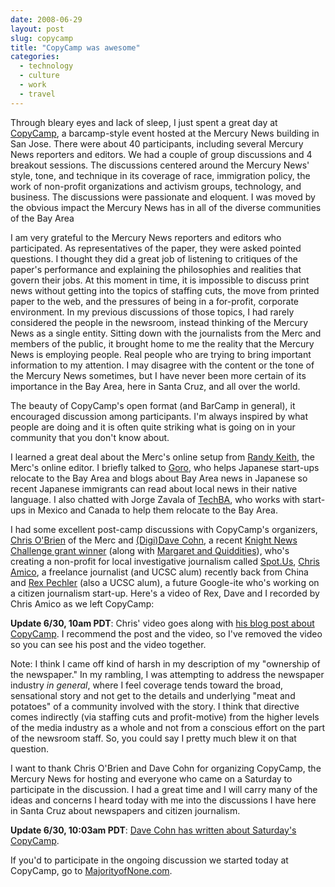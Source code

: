 ```yaml
---
date: 2008-06-29
layout: post
slug: copycamp
title: "CopyCamp was awesome"
categories:
  - technology
  - culture
  - work
  - travel
---
```


Through bleary eyes and lack of sleep, I just spent a great day at [CopyCamp](http://copycamp.us/), a barcamp-style event hosted at the Mercury News building in San Jose. There were about 40 participants, including several Mercury News reporters and editors. We had a couple of group discussions and 4 breakout sessions. The discussions centered around the Mercury News' style, tone, and technique in its coverage of race, immigration policy, the work of non-profit organizations and activism groups, technology, and business. The discussions were passionate and eloquent. I was moved by the obvious impact the Mercury News has in all of the diverse communities of the Bay Area

I am very grateful to the Mercury News reporters and editors who participated. As representatives of the paper, they were asked pointed questions. I thought they did a great job of listening to critiques of the paper's performance and explaining the philosophies and realities that govern their jobs. At this moment in time, it is impossible to discuss print news without getting into the topics of staffing cuts, the move from printed paper to the web, and the pressures of being in a for-profit, corporate environment. In my previous discussions of those topics, I had rarely considered the people in the newsroom, instead thinking of the Mercury News as a single entity. Sitting down with the journalists from the Merc and members of the public, it brought home to me the reality that the Mercury News is employing people. Real people who are trying to bring important information to my attention. I may disagree with the content or the tone of the Mercury News sometimes, but I have never been more certain of its importance in the Bay Area, here in Santa Cruz, and all over the world.

The beauty of CopyCamp's open format (and BarCamp in general), it encouraged discussion among participants. I'm always inspired by what people are doing and it is often quite striking what is going on in your community that you don't know about.

I learned a great deal about the Merc's online setup from [Randy Keith](http://twitter.com/rgkeith), the Merc's online editor. I briefly talked to [Goro](http://chihouban.com), who helps Japanese start-ups relocate to the Bay Area and blogs about Bay Area news in Japanese so recent Japanese immigrants can read about local news in their native language. I also chatted with Jorge Zavala of [TechBA](http://techba.com), who works with start-ups in Mexico and Canada to help them relocate to the Bay Area.

I had some excellent post-camp discussions with CopyCamp's organizers, [Chris O'Brien](http://blogs.mercurynews.com/obrien/) of the Merc and [(Digi)Dave Cohn](http://www.digidave.org/), a recent [Knight News Challenge grant winner](http://www.newschallenge.org/spot_journalism) (along with [Margaret and Quiddities](http://www.newschallenge.org/drupal_radio)), who's creating a non-profit for local investigative journalism called [Spot.Us](http://spot.us), [Chris Amico](http://chrisamico.com/blog/), a freelance journalist (and UCSC alum) recently back from China and [Rex Pechler](http://rex.fm) (also a UCSC alum), a future Google-ite who's working on a citizen journalism start-up. Here's a video of Rex, Dave and I recorded by Chris Amico as we left CopyCamp:

**Update 6/30, 10am PDT**: Chris' video goes along with [his blog post about CopyCamp](http://www.chrisamico.com/2008/06/28/copycamp/). I recommend the post and the video, so I've removed the video so you can see his post and the video together.

Note: I think I came off kind of harsh in my description of my "ownership of the newspaper." In my rambling, I was attempting to address the newspaper industry _in general_, where I feel coverage tends toward the broad, sensational story and not get to the details and underlying "meat and potatoes" of a community involved with the story. I think that directive comes indirectly (via staffing cuts and profit-motive) from the higher levels of the media industry as a whole and not from a conscious effort on the part of the newsroom staff. So, you could say I pretty much blew it on that question.

I want to thank Chris O'Brien and Dave Cohn for organizing CopyCamp, the Mercury News for hosting and everyone who came on a Saturday to participate in the discussion. I had a great time and I will carry many of the ideas and concerns I heard today with me into the discussions I have here in Santa Cruz about newspapers and citizen journalism.

**Update 6/30, 10:03am PDT**: [Dave Cohn has written about Saturday's CopyCamp](http://www.digidave.org/adventures_in_freelancing/2008/06/copycamp---the.html).

If you'd to participate in the ongoing discussion we started today at CopyCamp, go to [MajorityofNone.com](http://majorityofnone.com).
